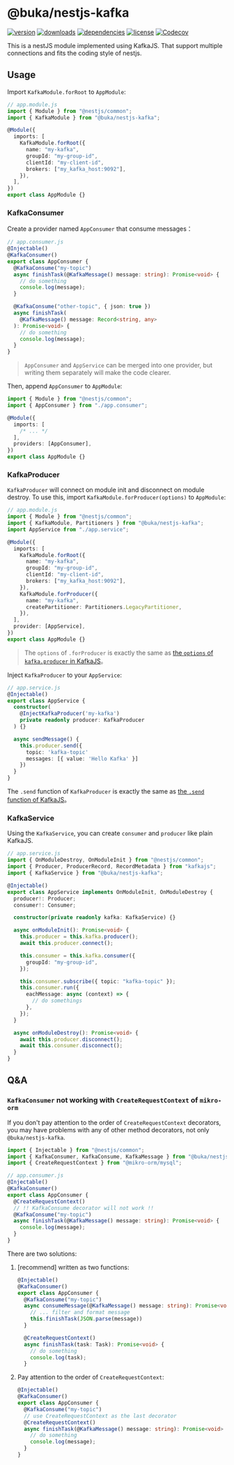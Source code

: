 # @buka/nestjs-kafka

[npm]: https://www.npmjs.com/package/@buka/nestjs-kafka

[![version](https://img.shields.io/npm/v/@buka/nestjs-kafka.svg?logo=npm&style=for-the-badge)][npm]
[![downloads](https://img.shields.io/npm/dm/@buka/nestjs-kafka.svg?logo=npm&style=for-the-badge)][npm]
[![dependencies](https://img.shields.io/librariesio/release/npm/@buka/nestjs-kafka?logo=npm&style=for-the-badge)][npm]
[![license](https://img.shields.io/npm/l/@buka/nestjs-kafka.svg?logo=github&style=for-the-badge)][npm]
[![Codecov](https://img.shields.io/codecov/c/gh/buka-lnc/npm.nestjs-kafka?logo=codecov&token=PLF0DT6869&style=for-the-badge)](https://codecov.io/gh/buka-lnc/npm.nestjs-kafka)

This is a nestJS module implemented using KafkaJS.
That support multiple connections and fits the coding style of nestjs.

## Usage

Import `KafkaModule.forRoot` to `AppModule`:

```typescript
// app.module.js
import { Module } from "@nestjs/common";
import { KafkaModule } from "@buka/nestjs-kafka";

@Module({
  imports: [
    KafkaModule.forRoot({
      name: "my-kafka",
      groupId: "my-group-id",
      clientId: "my-client-id",
      brokers: ["my_kafka_host:9092"],
    }),
  ],
})
export class AppModule {}
```

### KafkaConsumer

Create a provider named `AppConsumer` that consume messages：

```typescript
// app.consumer.js
@Injectable()
@KafkaConsumer()
export class AppConsumer {
  @KafkaConsume("my-topic")
  async finishTask(@KafkaMessage() message: string): Promise<void> {
    // do something
    console.log(message);
  }

  @KafkaConsume("other-topic", { json: true })
  async finishTask(
    @KafkaMessage() message: Record<string, any>
  ): Promise<void> {
    // do something
    console.log(message);
  }
}
```

> `AppConsumer` and `AppService` can be merged into one provider, but writing them separately will make the code clearer.

Then, append `AppConsumer` to `AppModule`:

```typescript
import { Module } from "@nestjs/common";
import { AppConsumer } from "./app.consumer";

@Module({
  imports: [
    /* ... */
  ],
  providers: [AppConsumer],
})
export class AppModule {}
```

### KafkaProducer

`KafkaProducer` will connect on module init and disconnect on module destroy.
To use this, import `KafkaModule.forProducer(options)` to `AppModule`:

```typescript
// app.module.js
import { Module } from "@nestjs/common";
import { KafkaModule, Partitioners } from "@buka/nestjs-kafka";
import AppService from "./app.service";

@Module({
  imports: [
    KafkaModule.forRoot({
      name: "my-kafka",
      groupId: "my-group-id",
      clientId: "my-client-id",
      brokers: ["my_kafka_host:9092"],
    }),
    KafkaModule.forProducer({
      name: "my-kafka",
      createPartitioner: Partitioners.LegacyPartitioner,
    }),
  ],
  provider: [AppService],
})
export class AppModule {}
```

> The `options` of `.forProducer` is exactly the same as [the `options` of `kafka.producer` in KafkaJS](https://kafka.js.org/docs/producing)。

Inject `KafkaProducer` to your `AppService`:

```typescript
// app.service.js
@Injectable()
export class AppService {
  constructor(
    @InjectKafkaProducer('my-kafka')
    private readonly producer: KafkaProducer
  ) {}

  async sendMessage() {
    this.producer.send({
      topic: 'kafka-topic'
      messages: [{ value: 'Hello Kafka' }]
    })
  }
}
```

The `.send` function of `KafkaProducer` is exactly the same as [the `.send` function of KafkaJS](https://kafka.js.org/docs/producing#producing-messages)。

### KafkaService

Using the `KafkaService`, you can create `consumer` and `producer` like plain KafkaJS.

```typescript
// app.service.js
import { OnModuleDestroy, OnModuleInit } from "@nestjs/common";
import { Producer, ProducerRecord, RecordMetadata } from "kafkajs";
import { KafkaService } from "@buka/nestjs-kafka";

@Injectable()
export class AppService implements OnModuleInit, OnModuleDestroy {
  producer!: Producer;
  consumer!: Consumer;

  constructor(private readonly kafka: KafkaService) {}

  async onModuleInit(): Promise<void> {
    this.producer = this.kafka.producer();
    await this.producer.connect();

    this.consumer = this.kafka.consumer({
      groupId: "my-group-id",
    });

    this.consumer.subscribe({ topic: "kafka-topic" });
    this.consumer.run({
      eachMessage: async (context) => {
        // do somethings
      },
    });
  }

  async onModuleDestroy(): Promise<void> {
    await this.producer.disconnect();
    await this.consumer.disconnect();
  }
}
```

## Q&A

### `KafkaConsumer` not working with `CreateRequestContext` of `mikro-orm`

If you don't pay attention to the order of `CreateRequestContext` decorators,
you may have problems with any of other method decorators, not only `@buka/nestjs-kafka`.

```typescript
import { Injectable } from "@nestjs/common";
import { KafkaConsumer, KafkaConsume, KafkaMessage } from "@buka/nestjs-kafka";
import { CreateRequestContext } from "@mikro-orm/mysql";

// app.consumer.js
@Injectable()
@KafkaConsumer()
export class AppConsumer {
  @CreateRequestContext()
  // !! KafkaConsume decorator will not work !!
  @KafkaConsume("my-topic")
  async finishTask(@KafkaMessage() message: string): Promise<void> {
    console.log(message);
  }
}
```

There are two solutions:

1. [recommend] written as two functions:

   ```typescript
   @Injectable()
   @KafkaConsumer()
   export class AppConsumer {
     @KafkaConsume("my-topic")
     async consumeMessage(@KafkaMessage() message: string): Promise<void> {
       // ... filter and format message
       this.finishTask(JSON.parse(message))
     }

     @CreateRequestContext()
     async finishTask(task: Task): Promise<void> {
       // do something
       console.log(task);
     }
   ```

1. Pay attention to the order of `CreateRequestContext`:

   ```typescript
   @Injectable()
   @KafkaConsumer()
   export class AppConsumer {
     @KafkaConsume("my-topic")
     // use CreateRequestContext as the last decorator
     @CreateRequestContext()
     async finishTask(@KafkaMessage() message: string): Promise<void> {
       // do something
       console.log(message);
     }
   }
   ```
